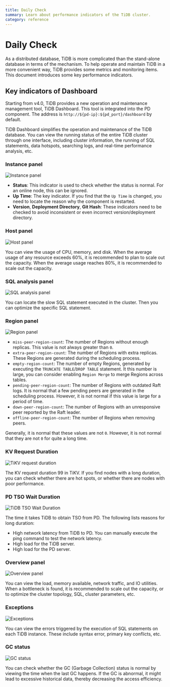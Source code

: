 ```yaml
---
title: Daily Check
summary: Learn about performance indicators of the TiDB cluster.
category: reference
---
```


# Daily Check

As a distributed database, TiDB is more complicated than the stand-alone database in terms of the mechanism. To help operate and maintain TiDB in a more convenient way, TiDB provides some metrics and monitoring items. This document introduces some key performance indicators.

## Key indicators of Dashboard

Starting from v4.0, TiDB provides a new operation and maintenance management tool, TiDB Dashboard. This tool is integrated into the PD component. The address is `http://${pd-ip}:${pd_port}/dashboard` by default.

TiDB Dashboard simplifies the operation and maintenance of the TiDB database. You can view the running status of the entire TiDB cluster through one interface, including cluster information, the running of SQL statements, data hotspots, searching logs, and real-time performance analysis, etc.

### Instance panel

![Instance panel](/media/instance-status-panel.png)

+ **Status**: This indicator is used to check whether the status is normal. For an online node, this can be ignored.
+ **Up Time**: The key indicator. If you find that the `Up Time` is changed, you need to locate the reason why the component is restarted.
+ **Version**, **Deployment Directory**, **Git Hash**: These indicators need to be checked to avoid inconsistent or even incorrect version/deployment directory.

### Host panel

![Host panel](/media/host-panel.png)

You can view the usage of CPU, memory, and disk. When the average usage of any resource exceeds 60%, it is recommended to plan to scale out the capacity. When the average usage reaches 80%, it is recommended to scale out the capacity.

### SQL analysis panel

![SQL analysis panel](/media/sql-analysis-panel.png)

You can locate the slow SQL statement executed in the cluster. Then you can optimize the specific SQL statement.

### Region panel

![Region panel](/media/region-panel.png)

+ `miss-peer-region-count`: The number of Regions without enough replicas. This value is not always greater than `0`.
+ `extra-peer-region-count`: The number of Regions with extra replicas. These Regions are generated during the scheduling process.
+ `empty-region-count`: The number of empty Regions, generated by executing the `TRUNCATE TABLE`/`DROP TABLE` statement. It this number is large, you can consider enabling `Region Merge` to merge Regions across tables.
+ `pending-peer-region-count`: The number of Regions with outdated Raft logs. It is normal that a few pending peers are generated in the scheduling process. However, it is not normal if this value is large for a period of time.
+ `down-peer-region-count`: The number of Regions with an unresponsive peer reported by the Raft leader.
+ `offline-peer-region-count`: The number of Regions when removing peers.

Generally, it is normal that these values are not `0`. However, it is not normal that they are not `0` for quite a long time.

### KV Request Duration

![TiKV request duration](/media/kv-duration-panel.png)

The KV request duration 99 in TiKV. If you find nodes with a long duration, you can check whether there are hot spots, or whether there are nodes with poor performance.

### PD TSO Wait Duration

![TiDB TSO Wait Duration](/media/pd-duration-panel.png)

The time it takes TiDB to obtain TSO from PD. The following lists reasons for long duration:

+ High network latency from TiDB to PD. You can manually execute the ping command to test the network latency.
+ High load for the TiDB server.
+ High load for the PD server.

### Overview panel

![Overview panel](/media/overview-panel.png)

You can view the load, memory available, network traffic, and IO utilities. When a bottleneck is found, it is recommended to scale out the capacity, or to optimize the cluster topology, SQL, cluster parameters, etc.

### Exceptions

![Exceptions](/media/failed-query-panel.png)

You can view the errors triggered by the execution of SQL statements on each TiDB instance. These include syntax error, primary key conflicts, etc.

### GC status

![GC status](/media/garbage-collation-panel.png)

You can check whether the GC (Garbage Collection) status is normal by viewing the time when the last GC happens. If the GC is abnormal, it might lead to excessive historical data, thereby decreasing the access efficiency.
